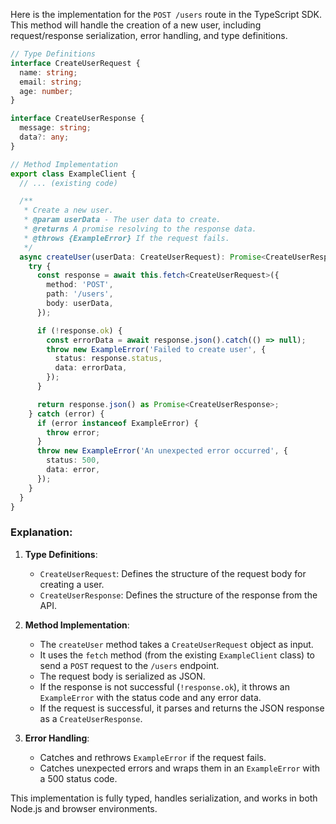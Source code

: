 Here is the implementation for the `POST /users` route in the TypeScript SDK. This method will handle the creation of a new user, including request/response serialization, error handling, and type definitions.

```typescript
// Type Definitions
interface CreateUserRequest {
  name: string;
  email: string;
  age: number;
}

interface CreateUserResponse {
  message: string;
  data?: any;
}

// Method Implementation
export class ExampleClient {
  // ... (existing code)

  /**
   * Create a new user.
   * @param userData - The user data to create.
   * @returns A promise resolving to the response data.
   * @throws {ExampleError} If the request fails.
   */
  async createUser(userData: CreateUserRequest): Promise<CreateUserResponse> {
    try {
      const response = await this.fetch<CreateUserRequest>({
        method: 'POST',
        path: '/users',
        body: userData,
      });

      if (!response.ok) {
        const errorData = await response.json().catch(() => null);
        throw new ExampleError('Failed to create user', {
          status: response.status,
          data: errorData,
        });
      }

      return response.json() as Promise<CreateUserResponse>;
    } catch (error) {
      if (error instanceof ExampleError) {
        throw error;
      }
      throw new ExampleError('An unexpected error occurred', {
        status: 500,
        data: error,
      });
    }
  }
}
```

### Explanation:
1. **Type Definitions**:
   - `CreateUserRequest`: Defines the structure of the request body for creating a user.
   - `CreateUserResponse`: Defines the structure of the response from the API.

2. **Method Implementation**:
   - The `createUser` method takes a `CreateUserRequest` object as input.
   - It uses the `fetch` method (from the existing `ExampleClient` class) to send a `POST` request to the `/users` endpoint.
   - The request body is serialized as JSON.
   - If the response is not successful (`!response.ok`), it throws an `ExampleError` with the status code and any error data.
   - If the request is successful, it parses and returns the JSON response as a `CreateUserResponse`.

3. **Error Handling**:
   - Catches and rethrows `ExampleError` if the request fails.
   - Catches unexpected errors and wraps them in an `ExampleError` with a 500 status code.

This implementation is fully typed, handles serialization, and works in both Node.js and browser environments.